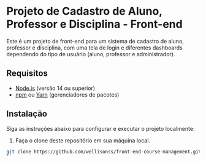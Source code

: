 # Projeto de Cadastro de Aluno, Professor e Disciplina - Front-end

Este é um projeto de front-end para um sistema de cadastro de aluno, professor e disciplina, com uma tela de login e diferentes dashboards dependendo do tipo de usuário (aluno, professor e administrador). 

## Requisitos

- [Node.js](https://nodejs.org) (versão 14 ou superior)
- [npm](https://www.npmjs.com/) ou [Yarn](https://yarnpkg.com/) (gerenciadores de pacotes)

## Instalação

Siga as instruções abaixo para configurar e executar o projeto localmente:

1. Faça o clone deste repositório em sua máquina local.

```bash
git clone https://github.com/wellisonss/front-end-course-management.git
``
